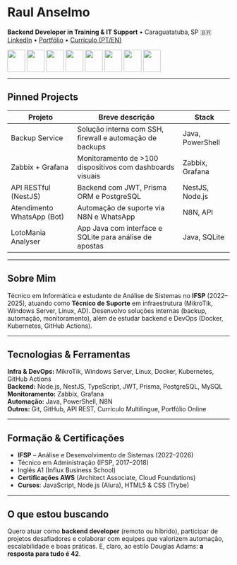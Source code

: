 # Raul Anselmo
**Backend Developer in Training & IT Support** • Caraguatatuba, SP 🇧🇷  
[LinkedIn](https://www.linkedin.com/in/raul-anselmo/) • [Portfólio](https://raulanselmodsantos.github.io/RaulAnselmoPortfolio/pt/) • [Currículo (PT/EN)](link)
 
 <p>
    <img src="https://icongr.am/devicon/typescript-original.svg?size=128&color=currentColor" align="center" height="50" width="40">
    <img src="https://icongr.am/devicon/react-original-wordmark.svg?size=128&color=currentColor" align="center" height="50" width="40">
    <img src="https://icongr.am/devicon/javascript-original.svg?size=128&color=currentColor" align="center" height="50" width="40">
    <img src="https://icongr.am/devicon/html5-original.svg?size=128&color=currentColor" align="center" height="50" width="40">
    <img src="https://icongr.am/devicon/css3-original.svg?size=128&color=currentColor" align="center" height="50" width="40">
    <img src="https://icongr.am/devicon/nodejs-original.svg?size=128&color=currentColor" align="center" height="50" width="40">
    <img src="https://nestjs.com/logo-small-gradient.d792062c.svg " align="center" height="50" width="40">
    <img src="https://img.icons8.com/?size=100&id=13679&format=png&color=000000" align="center" height="50" width="40">
</p>

---

##  Pinned Projects

| Projeto | Breve descrição | Stack |
|--------|------------------|-------|
| Backup Service | Solução interna com SSH, firewall e automação de backups | Java, PowerShell |
| Zabbix + Grafana | Monitoramento de >100 dispositivos com dashboards visuais | Zabbix, Grafana |
| API RESTful (NestJS) | Backend com JWT, Prisma ORM e PostgreSQL | NestJS, Node.js |
| Atendimento WhatsApp (Bot) | Automação de suporte via N8N e WhatsApp | N8N, API |
| LotoMania Analyser | App Java com interface e SQLite para análise de apostas | Java, SQLite |

---

##  Sobre Mim
Técnico em Informática e estudante de Análise de Sistemas no **IFSP** (2022–2025), atuando como **Técnico de Suporte** em infraestrutura (MikroTik, Windows Server, Linux, AD). Desenvolvo soluções internas (backup, automação, monitoramento), além de estudar backend e DevOps (Docker, Kubernetes, GitHub Actions).

---

##  Tecnologias & Ferramentas

**Infra & DevOps:** MikroTik, Windows Server, Linux, Docker, Kubernetes, GitHub Actions  
**Backend:** Node.js, NestJS, TypeScript, JWT, Prisma, PostgreSQL, MySQL  
**Monitoramento:** Zabbix, Grafana  
**Automação:** Java, PowerShell, N8N  
**Outros:** Git, GitHub, API REST, Currículo Multilíngue, Portfólio Online

---

##  Formação & Certificações

- **IFSP** – Análise e Desenvolvimento de Sistemas (2022–2026)  
- Técnico em Administração (IFSP, 2017–2018)  
- Inglês A1 (Influx Business School)  
- **Certificações AWS** (Architect Associate, Cloud Foundations)  
- **Cursos**: JavaScript, Node.js (Alura), HTML5 & CSS (Trybe)

---

##  O que estou buscando

Quero atuar como **backend developer** (remoto ou híbrido), participar de projetos desafiadores e colaborar com equipes que valorizem automação, escalabilidade e boas práticas. E, claro, ao estilo Douglas Adams: **a resposta para tudo é 42**.  

